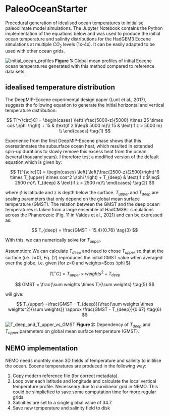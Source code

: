 # PaleoOceanStarter
Procedural generation of idealised ocean temperatures to initialise paleoclimate model simulations. The Jupyter Notebook contains the Python implementation of the equations below
and was used to produce the initial ocean temperature and salinity distributions for the HadGEM3 Eocene simulations at multiple $CO_2$ levels (1x-4x). It can be easily adapted
to be used with other ocean grids.

![initial_ocean_profiles](https://github.com/sebsteinig/PaleoOceanStarter/assets/80361118/e62f3f29-313c-4354-ae59-d3def7f1ff12)
**Figure 1:** Global mean profiles of initial Eocene ocean temperatures generated with this method compared to reference data sets.

## idealised temperature distribution
The DeepMIP-Eocene experimental design paper (Lunt et al., 2017), suggests the following equation to generate the initial horizontal and vertical temperature distribution:

$$   T[^{\circ}C] =
\begin{cases}
  \left( \frac{5000-z}{5000} \times 25 \times cos \:\phi \right) + 15 & \text{if z $\leq$ 5000 m}\\
  15 & \text{if z > 5000 m} \\
\end{cases} 
\tag{1}
$$

Experience from the first DeepMIP-Eocene phase shows that this overestimnates the subsurface ocean heat, which resulted in extended spin-up durations to slowly remove this excess heat from the ocean (several thousand years). I therefore test a modified version of the default equation which is given by:

$$   T[^{\circ}C] =
\begin{cases}
  \left( \left(\frac{2500-z}{2500}\right)^6 \times T_{upper}  \times cos^2 \:\phi \right) + T_{deep} & \text{if z $\leq$ 2500 m}\\
  T_{deep} & \text{if z > 2500 m}\\
\end{cases} 
\tag{2}
$$

where $\phi$ is latitude and z is depth below the surface. $T_{upper}$ and $T_{deep}$ are scaling parameters that only depend on the global mean surface temperature (GMST). The relation between the GMST and the deep ocean temperatures is taken from a large ensemble of HadCM3BL simulations across the Phanerozoic (Fig. 11 in Valdes et al., 2021) and can be expressed as:

$$
T_{deep} = \frac{GMST - 15.4}{0.76}
\tag{3}
$$

With this, we can numerically solve for $T_{upper}$. 

Assumption:  We can calculate $T_{deep}$ and need to chose $T_{upper}$ so that at the surface (i.e. z=0), Eq. (2) reproduces the initial GMST value when averaged over the globe, i.e. given (for z=0 and weights=$cos \:\phi $):

$$
T[^{\circ}C] = T_{upper} \times weights^2 + T_{deep}
\tag{4}
$$

$$
GMST = \frac{\sum weights \times T}{\sum weights}
\tag{5}
$$

will give:

$$
T_{upper} =\frac{GMST - T_{deep}}{\frac{\sum weights \times weights^2}{\sum weights}} \approx \frac{GMST - T_{deep}}{0.67}
\tag{6}
$$

![T_deep_and_T_upper_vs_GMST](https://github.com/sebsteinig/PaleoOceanStarter/assets/80361118/f9b58422-33df-4bcf-b780-0da891a287b3)
**Figure 2:** Dependency of $T_{deep}$ and $T_{upper}$ parameters on global mean surface temperature (GMST).

## NEMO implementation
NEMO needs monthly mean 3D fields of temperature and salinity to initilise the ocean. Eocene temperatures are produced in the following way:
1. Copy modern reference file (for correct metadata).
2. Loop over each latitude and longitude and calculate the local vertical temperature profile. Necesseary due to curvilinear grid in NEMO. This could be simpliefied to save some computation time for more regular grids.
3. Salinities are set to a single global value of 34.7.
4. Save new temperature and salinity field to disk


